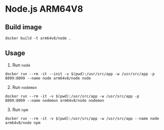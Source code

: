 # Node.js ARM64V8
## Build image
```
docker build -t arm64v8/node .
```
## Usage
1. Run `node`
```
docker run --rm -it --init -v $(pwd):/usr/src/app -w /usr/src/app -p 8099:8099 --name node arm64v8/node node
```
2. Run `nodemon`
```
docker run --rm -it -v $(pwd):/usr/src/app -w /usr/src/app -p 8099:8099 --name nodemon arm64v8/node nodemon
```
3. Run `npm`
```
docker run --rm -it -v $(pwd):/usr/src/app -w /usr/src/app --name node arm64v8/node npm
```